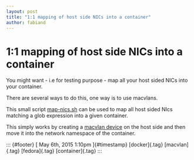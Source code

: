 ```yaml
---
layout: post
title: "1:1 mapping of host side NICs into a container"
author: fabiand
---
```



1:1 mapping of host side NICs into a container
==============================================

You might want - i.e for testing purpose - map all your host sided NICs
into your container.

There are several ways to do this, one way is to use macvlans.

This small script
[map-nics.sh](https://github.com/fabiand/dockerfiles/blob/master/map-nics.sh)
can be used to map all host sided NIcs matching a glob expression into a
given container.

This simply works by creating a [macvlan
device](http://www.pocketnix.org/posts/Linux%20Networking:%20MAC%20VLANs%20and%20Virtual%20Ethernets)
on the host side and then move it into the network namespace of the
container.

::: {#footer}
[ May 6th, 2015 1:10pm ]{#timestamp} [docker]{.tag} [macvlan]{.tag}
[fedora]{.tag} [container]{.tag}
:::
